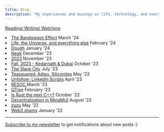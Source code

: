 ```yaml
---
title: Blog
description: "My experiences and musings on life, technology, and everything in between."
---
```


[Reading/ Writing/ Watching](../reading.html)


<li class="flex justify-between pb1"> <a href="./bandwagon.html" class="link">The Bandwagon Effect</a> March '24
</li>

<li class="flex justify-between pb1"> <a href="./lifeandtheuniverse.html" class="link">Life, the Universe, and
		everything else</a> February '24
</li>

<li class="flex justify-between pb1"> <a href="./dough.html" class="link">Dough</a> January '24
</li>

<li class="flex justify-between pb1"> <a href="./neak.html" class="link">Neak</a> December '23
</li>

<li class="flex justify-between pb1"> <a href="./23.html" class="link">2023</a> November '23
</li>
<li class="flex justify-between pb1"> <a href="./fall23.html" class="link">Fall, 2023 - Kedarnath & Dubai</a> October
	'23
</li>

<li class="flex justify-between pb1"><a href="./lifeinametro.html" class="link">The Slave City</a> July '23
</li>

<li class="flex justify-between pb1"><a href="./teasquared.html" class="link">Teasquared: Adieu, Siliconites</a> May '23
</li>

<li class="flex justify-between pb1"><a href="./unfollowall.html" class="link">Unfollow: LinkedIn Scripts</a> April '23
</li>

<li class="flex justify-between pb1"><a href="./resoc.html" class="link">RESOC </a> March '23
</li>

<li class="flex justify-between pb1"><a href="./qtree.html" class="link">QTree</a> February '23
</li>

<li class="flex justify-between pb1"><a href="./rust.html" class="link">Is Rust the next C++?</a> October '22
</li>

<li class="flex justify-between pb1">
	<a href="./metamuiwallet.html" class="link">Decentralization in MetaMUI</a>
	August '22

</li>

<li class="flex justify-between pb1"><a href="./zuzu.html" class="link">zuzu</a> May '22
</li>

<li class="flex justify-between pb1"><a href="./infeasibleWeb3.html" class="link">Web3 shams</a> January '22
</li>

---

[Subscribe to my newsletter](https://fuzzymf.substack.com/subscribe) to get notifications about new posts :)